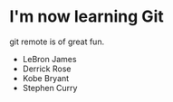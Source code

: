 # I'm now learning Git

git remote is of great fun.

- LeBron James
- Derrick Rose
- Kobe Bryant
- Stephen Curry
